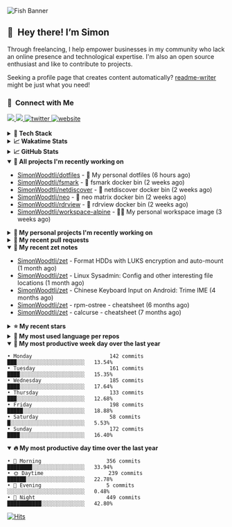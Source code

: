 ![Fish Banner](assets/fish.webp)

## 👋 &nbsp;Hey there! I’m Simon

Through freelancing, I help empower businesses in my community who lack
an online presence and technological expertise. I'm also an open source
enthusiast and like to contribute to projects.

Seeking a profile page that creates content automatically?
[readme-writer] might be just what you need!

### 🤝 &nbsp;Connect with Me

<div align="left">
<a href="https://linkedin.com/in/simonwoodtli" target="_blank">
<img src="https://img.shields.io/badge/linkedin-1E77B5?style=for-the-badge&logo=linkedin&logoColor=white alt=linkedin" />
</a>
<a href="https://github.com/simonwoodtli" target="_blank">
<img src="https://img.shields.io/badge/github-24292E?style=for-the-badge&logo=github&logoColor=white alt=github" />
</a>
<a href="https://twitter.com/simonwoodtlidev" target="_blank">
<img src="https://img.shields.io/badge/twitter-26a7de?style=for-the-badge&logo=twitter&logoColor=white" alt="twitter"/>
</a>
<a href="https://simonwoodtli.com" target="_blank">
<img src="https://img.shields.io/badge/website-E2925F?style=for-the-badge&logo=google-chrome&logoColor=white" alt="website"/>
</a>
</div>
<br/>


<details>
  <summary><b>🧰 Tech Stack</b></summary>
  <div align="center">
  <a href="https://skillicons.dev" target="_blank">
  <img src="https://skillicons.dev/icons?i=js,html,css,bash,python,go,postgresql,docker,vim,linux" alt="JavaScript, HTML, CSS, Bash, Python, Go, PostgreSQL, Docker, Vim,
  Linux">
  </a>
  </div>
</details>

<details>
  <summary><b>📈 Wakatime Stats</b></summary>
  <p align="center"><a href="https://wakatime.com/@SimonWoodtli">
  <img align="center" width="400" height="300" src="https://wakatime.com/share/@SimonWoodtli/7761bcef-e104-47d9-912a-dfd6bf08868b.svg" />
  </a>
  <a href="https://wakatime.com/@SimonWoodtli">
  <img align="center" width="400" height="300" src="https://wakatime.com/share/@SimonWoodtli/341953df-6a40-47b7-8220-ace4eabe0a17.svg" />
  </a></p>

  <h4><b>💬 I've been working with the following languages over the last 7 days</b></h4>

```
• Bash                           14 hrs 25 mins                 ███████████░░░░░░░░░░░░░░   45.57%
• Markdown                       5 hrs 6 mins                   ████░░░░░░░░░░░░░░░░░░░░░   16.15%
• sh                             4 hrs 22 mins                  ███░░░░░░░░░░░░░░░░░░░░░░   13.81%
• tmux                           1 hr 49 mins                   █░░░░░░░░░░░░░░░░░░░░░░░░   5.74%
• GDScript                       1 hr 27 mins                   █░░░░░░░░░░░░░░░░░░░░░░░░   4.63%
• SWIG                           57 mins                        █░░░░░░░░░░░░░░░░░░░░░░░░   3.02%
• Assembly                       48 mins                        █░░░░░░░░░░░░░░░░░░░░░░░░   2.56%
• Objective-C                    42 mins                        █░░░░░░░░░░░░░░░░░░░░░░░░   2.25%
• Other                          41 mins                        █░░░░░░░░░░░░░░░░░░░░░░░░   2.19%
• ActionScript 3                 21 mins                        ░░░░░░░░░░░░░░░░░░░░░░░░░   1.13%
• Python                         16 mins                        ░░░░░░░░░░░░░░░░░░░░░░░░░   0.87%
• YAML                           16 mins                        ░░░░░░░░░░░░░░░░░░░░░░░░░   0.84%
• HTML                           7 mins                         ░░░░░░░░░░░░░░░░░░░░░░░░░   0.42%
• Ezhil                          6 mins                         ░░░░░░░░░░░░░░░░░░░░░░░░░   0.34%
• Perl                           4 mins                         ░░░░░░░░░░░░░░░░░░░░░░░░░   0.25%
• TSQL                           4 mins                         ░░░░░░░░░░░░░░░░░░░░░░░░░   0.22%
• JavaScript                     0 secs                         ░░░░░░░░░░░░░░░░░░░░░░░░░   0.01%
```

  <h4>👷 I've been working on the following projects over the last 7 days</h4>

```
• dotfiles                       22 hrs 49 mins                 ██████████████████░░░░░░░   72.05%
• Unknown Project                4 hrs 17 mins                  ███░░░░░░░░░░░░░░░░░░░░░░   13.58%
• Private                        2 hrs 23 mins                  ██░░░░░░░░░░░░░░░░░░░░░░░   7.54%
• foo                            1 hr 11 mins                   █░░░░░░░░░░░░░░░░░░░░░░░░   3.77%
• cloud-os                       31 mins                        ░░░░░░░░░░░░░░░░░░░░░░░░░   1.67%
• workspace-alpine               18 mins                        ░░░░░░░░░░░░░░░░░░░░░░░░░   0.96%
• readme-writer                  8 mins                         ░░░░░░░░░░░░░░░░░░░░░░░░░   0.43%
```

  <h4><b>🛠️ I've been working with the following editors over the last 7 days</b></h4>

```
• Vim                            31 hrs 40 mins                 █████████████████████████   100%
```

  <h4><b>💻 I've been working with the following operating systems over the last 7 days</b></h4>

```
• Linux                          31 hrs 40 mins                 █████████████████████████   100%
```

</details>

<details>
  <summary><b>📈 GitHub Stats</b></summary>
  <div align="center">
  <a href="https://github.com/anuraghazra/github-readme-stats"> 
  <img src="https://github-readme-stats.vercel.app/api?username=simonwoodtli&theme=onedark&show_icons=true&hide_rank=true&custom_title=Stats&count_private=true&hide_border=true&hide=issues&line_height=24&bg_color=0d1117" alt="Github Stats">
  <img src="https://github-readme-stats.vercel.app/api/top-langs/?username=simonwoodtli&layout=compact&theme=onedark&count_private=true&hide_border=true&bg_color=0d1117" alt="Top Langs">
  </a>
  </div>
</details>

<details open="">
  <summary><b>👷 All projects I'm recently working on</b></summary>

* [SimonWoodtli/dotfiles](https://github.com/SimonWoodtli/dotfiles) - 🏡 My personal dotfiles (6 hours ago)
* [SimonWoodtli/fsmark](https://github.com/SimonWoodtli/fsmark) - 🐋 fsmark docker bin (2 weeks ago)
* [SimonWoodtli/netdiscover](https://github.com/SimonWoodtli/netdiscover) - 🐋 netdiscover docker bin (2 weeks ago)
* [SimonWoodtli/neo](https://github.com/SimonWoodtli/neo) - 🐋 neo matrix docker bin (2 weeks ago)
* [SimonWoodtli/rdrview](https://github.com/SimonWoodtli/rdrview) - 🐋 rdrview docker bin (2 weeks ago)
* [SimonWoodtli/workspace-alpine](https://github.com/SimonWoodtli/workspace-alpine) - 🤖🐳 My personal workspace image (3 weeks ago)

</details>
<details>
  <summary><b>🌱 My personal projects I'm recently working on</b></summary>

* [SimonWoodtli/dotfiles](https://github.com/SimonWoodtli/dotfiles) - 🏡 My personal dotfiles (6 hours ago)
* [SimonWoodtli/fsmark](https://github.com/SimonWoodtli/fsmark) - 🐋 fsmark docker bin (2 weeks ago)
* [SimonWoodtli/netdiscover](https://github.com/SimonWoodtli/netdiscover) - 🐋 netdiscover docker bin (2 weeks ago)
* [SimonWoodtli/neo](https://github.com/SimonWoodtli/neo) - 🐋 neo matrix docker bin (2 weeks ago)
* [SimonWoodtli/rdrview](https://github.com/SimonWoodtli/rdrview) - 🐋 rdrview docker bin (2 weeks ago)
* [SimonWoodtli/workspace-alpine](https://github.com/SimonWoodtli/workspace-alpine) - 🤖🐳 My personal workspace image (3 weeks ago)

</details>
<details>
  <summary><b>🔨 My recent pull requests</b></summary>

* [feat: add wireguard-generate-keys script](https://github.com/SimonWoodtli/dotfiles-old/pull/14) on [SimonWoodtli/dotfiles-old](https://github.com/SimonWoodtli/dotfiles-old) (13 months ago)
* [feat: add video-to-gif script](https://github.com/SimonWoodtli/dotfiles-old/pull/13) on [SimonWoodtli/dotfiles-old](https://github.com/SimonWoodtli/dotfiles-old) (13 months ago)
* [feat: add spoof-mac-linux script](https://github.com/SimonWoodtli/dotfiles-old/pull/12) on [SimonWoodtli/dotfiles-old](https://github.com/SimonWoodtli/dotfiles-old) (13 months ago)
* [feat: add sp-tmux script](https://github.com/SimonWoodtli/dotfiles-old/pull/11) on [SimonWoodtli/dotfiles-old](https://github.com/SimonWoodtli/dotfiles-old) (13 months ago)
* [feat: add sp script](https://github.com/SimonWoodtli/dotfiles-old/pull/10) on [SimonWoodtli/dotfiles-old](https://github.com/SimonWoodtli/dotfiles-old) (13 months ago)

</details>
<details open="">
  <summary><b>📝 My recent zet notes</b></summary>

* [SimonWoodtli/zet](https://github.com/SimonWoodtli/zet/tree/5c90053d8e9e429e7f6f68f557c97d080eaeb3b2/20230908235916) - Format HDDs with LUKS encryption and auto-mount (1 month ago)
* [SimonWoodtli/zet](https://github.com/SimonWoodtli/zet/tree/f4e6f009cb8f8ff44e9646977125d87dd8f845f9/20230908235236) - Linux Sysadmin: Config and other interesting file locations (1 month ago)
* [SimonWoodtli/zet](https://github.com/SimonWoodtli/zet/tree/d442487a83af583abd23719912a1c1f7496cff33/20230620172505) - Chinese Keyboard Input on Android: Trime IME (4 months ago)
* [SimonWoodtli/zet](https://github.com/SimonWoodtli/zet/tree/3d9625f8bc632c595fa8b28b6f6f09026dd9eec2/20230418171555) - rpm-ostree - cheatsheet (6 months ago)
* [SimonWoodtli/zet](https://github.com/SimonWoodtli/zet/tree/ac39e3c3413746ceaca835b27435b1307b8ece5a/20230405141750) - calcurse - cheatsheet (7 months ago)

</details>
<details>
  <summary><b>⭐ My recent stars</b></summary>

* [Alex313031/thorium](https://github.com/Alex313031/thorium) - Chromium fork named after radioactive element No. 90. Windows and MacOS/Raspi/Android/Special builds are in different repositories, links are towards the top of the README.md. (2 days ago)
* [asdf-vm/asdf](https://github.com/asdf-vm/asdf) - Extendable version manager with support for Ruby, Node.js, Elixir, Erlang & more (3 days ago)
* [junegunn/fzf.vim](https://github.com/junegunn/fzf.vim) - fzf :heart: vim (4 days ago)
* [chubin/wttr.in](https://github.com/chubin/wttr.in) - :partly_sunny: The right way to check the weather (4 days ago)
* [tats/w3m](https://github.com/tats/w3m) - Debian's w3m: WWW browsable pager (1 week ago)

</details>
<details>
  <summary><b>💬 My most used language per repos</b></summary>

```
• Shell                          15 repos                       █████████████████░░░░░░░░   68.18%
• Dockerfile                     1 repo                         █░░░░░░░░░░░░░░░░░░░░░░░░   4.55%
• JavaScript                     1 repo                         █░░░░░░░░░░░░░░░░░░░░░░░░   4.55%
• CSS                            3 repos                        ███░░░░░░░░░░░░░░░░░░░░░░   13.64%
• Nix                            1 repo                         █░░░░░░░░░░░░░░░░░░░░░░░░   4.55%
• HTML                           1 repo                         █░░░░░░░░░░░░░░░░░░░░░░░░   4.55%
```

</details>
<details open="">
  <summary><b>📆 My most productive week day over the last year</b></summary>

```
• Monday                         142 commits                    ███░░░░░░░░░░░░░░░░░░░░░░   13.54%
• Tuesday                        161 commits                    ████░░░░░░░░░░░░░░░░░░░░░   15.35%
• Wednesday                      185 commits                    ████░░░░░░░░░░░░░░░░░░░░░   17.64%
• Thursday                       133 commits                    ███░░░░░░░░░░░░░░░░░░░░░░   12.68%
• Friday                         198 commits                    █████░░░░░░░░░░░░░░░░░░░░   18.88%
• Saturday                       58 commits                     █░░░░░░░░░░░░░░░░░░░░░░░░   5.53%
• Sunday                         172 commits                    ████░░░░░░░░░░░░░░░░░░░░░   16.40%
```

</details>
<details open="">
  <summary><b>🔥 My most productive day time over the last year</b></summary>

```
• 🌅 Morning                     356 commits                    ████████░░░░░░░░░░░░░░░░░   33.94%
• 🌞 Daytime                     239 commits                    ██████░░░░░░░░░░░░░░░░░░░   22.78%
• 🌇 Evening                     5 commits                      ░░░░░░░░░░░░░░░░░░░░░░░░░   0.48%
• 🌃 Night                       449 commits                    ███████████░░░░░░░░░░░░░░   42.80%
```

</details>

[![Hits](https://hits.seeyoufarm.com/api/count/incr/badge.svg?url=https%3A%2F%2Fgithub.com%2Fsimonwoodtli&count_bg=%23689D6A&title_bg=%23282828&icon=&icon_color=%23E7E7E7&title=views+%28today+%2F+total%29&edge_flat=false)](https://hits.seeyoufarm.com)

[readme-writer]: <https://github.com/SimonWoodtli/readme-writer>
